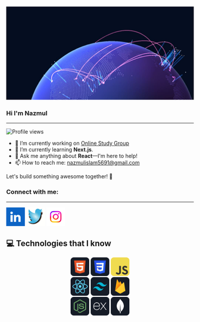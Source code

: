 
![Exploring the peaks of web development!](https://raw.githubusercontent.com/Nazmul5691/Nazmul5691/main/assets/github.JPG "world with networks")





### Hi I'm Nazmul


---
![Profile views](https://komarev.com/ghpvc/?username=Nazmul5691&color=green)


- 🔭 I’m currently working on [Online Study Group](https://fragile-quartz.surge.sh/)
- 🌱 I’m currently learning **Next.js**.
- 💬 Ask me anything about **React**—I'm here to help!
- 📫 How to reach me: [nazmulislam5691@gmail.com](mailto:nazmulislam5691@gmail.com)

Let's build something awesome together! 🚀




### Connect with me:
---

[<img src="https://raw.githubusercontent.com/Nazmul5691/Nazmul5691/main/assets/linkedin.png" alt="LinkedIn" width="50" height="50">](https://www.linkedin.com/in/md-nazmul-islam-36826b2a4/)
[<img src="https://raw.githubusercontent.com/Nazmul5691/Nazmul5691/main/assets/twittr.jpg" alt="Twitter" width="50" height="50">](https://twitter.com/NazmulIslam5691)
[<img src="https://raw.githubusercontent.com/Nazmul5691/Nazmul5691/main/assets/instragram.jpg" alt="Instagram" width="50" height="50">](https://www.instagram.com/md.nazmulislam8/?next=%2F)



💻 Technologies that I know
---
<p align="center">
  <img src="https://raw.githubusercontent.com/Nazmul5691/Nazmul5691/main/assets/HTML.png" alt="HTML" width="50" height="50">
  <img src="https://raw.githubusercontent.com/Nazmul5691/Nazmul5691/main/assets/css.png" alt="CSS" width="50" height="50">
  <img src="https://raw.githubusercontent.com/Nazmul5691/Nazmul5691/main/assets/JavaScript.png" alt="JavaScript" width="50" height="50">
  <br>
  <img src="https://raw.githubusercontent.com/Nazmul5691/Nazmul5691/main/assets/react.png" alt="React" width="50" height="50">
  <img src="https://raw.githubusercontent.com/Nazmul5691/Nazmul5691/main/assets/tailwind.png" alt="Tailwind CSS" width="50" height="50">
  <img src="https://raw.githubusercontent.com/Nazmul5691/Nazmul5691/main/assets/firebase.png" alt="Firebase" width="50" height="50">
  <br>
  <img src="https://raw.githubusercontent.com/Nazmul5691/Nazmul5691/main/assets/node.png" alt="Node.js" width="50" height="50">
  <img src="https://raw.githubusercontent.com/Nazmul5691/Nazmul5691/main/assets/express.png" alt="Express.js" width="50" height="50">
  <img src="https://raw.githubusercontent.com/Nazmul5691/Nazmul5691/main/assets/mongo.png" alt="MongoDB" width="50" height="50">
</p>




